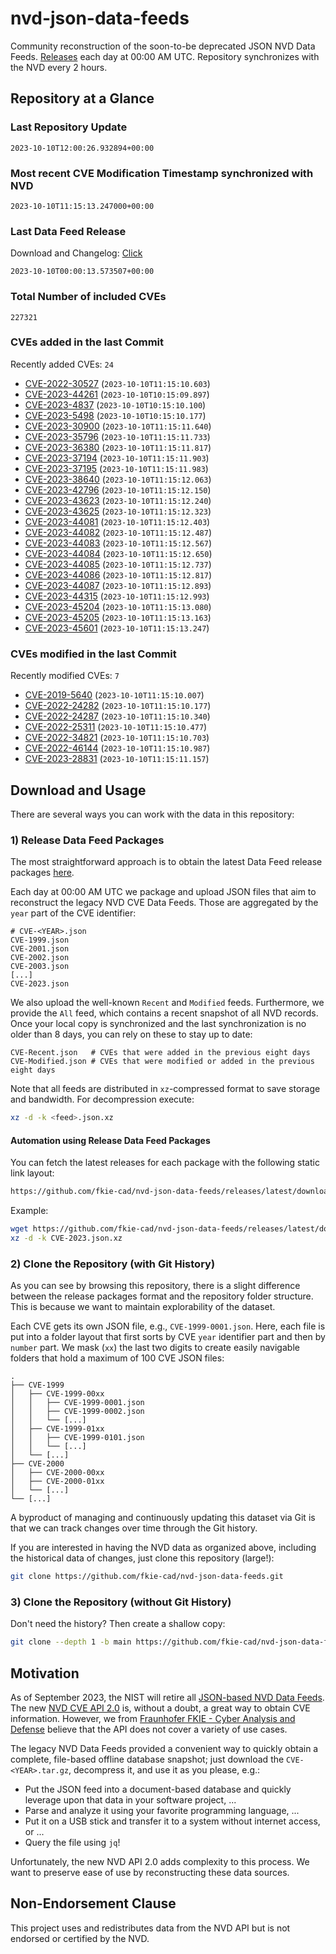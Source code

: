 # nvd-json-data-feeds

Community reconstruction of the soon-to-be deprecated JSON NVD Data Feeds. 
[Releases](https://github.com/fkie-cad/nvd-json-data-feeds/releases/latest) each day at 00:00 AM UTC.
Repository synchronizes with the NVD every 2 hours.

## Repository at a Glance

### Last Repository Update

```plain
2023-10-10T12:00:26.932894+00:00
```

### Most recent CVE Modification Timestamp synchronized with NVD

```plain
2023-10-10T11:15:13.247000+00:00
```

### Last Data Feed Release

Download and Changelog: [Click](https://github.com/fkie-cad/nvd-json-data-feeds/releases/latest)

```plain
2023-10-10T00:00:13.573507+00:00
```

### Total Number of included CVEs

```plain
227321
```

### CVEs added in the last Commit

Recently added CVEs: `24`

* [CVE-2022-30527](CVE-2022/CVE-2022-305xx/CVE-2022-30527.json) (`2023-10-10T11:15:10.603`)
* [CVE-2023-44261](CVE-2023/CVE-2023-442xx/CVE-2023-44261.json) (`2023-10-10T10:15:09.897`)
* [CVE-2023-4837](CVE-2023/CVE-2023-48xx/CVE-2023-4837.json) (`2023-10-10T10:15:10.100`)
* [CVE-2023-5498](CVE-2023/CVE-2023-54xx/CVE-2023-5498.json) (`2023-10-10T10:15:10.177`)
* [CVE-2023-30900](CVE-2023/CVE-2023-309xx/CVE-2023-30900.json) (`2023-10-10T11:15:11.640`)
* [CVE-2023-35796](CVE-2023/CVE-2023-357xx/CVE-2023-35796.json) (`2023-10-10T11:15:11.733`)
* [CVE-2023-36380](CVE-2023/CVE-2023-363xx/CVE-2023-36380.json) (`2023-10-10T11:15:11.817`)
* [CVE-2023-37194](CVE-2023/CVE-2023-371xx/CVE-2023-37194.json) (`2023-10-10T11:15:11.903`)
* [CVE-2023-37195](CVE-2023/CVE-2023-371xx/CVE-2023-37195.json) (`2023-10-10T11:15:11.983`)
* [CVE-2023-38640](CVE-2023/CVE-2023-386xx/CVE-2023-38640.json) (`2023-10-10T11:15:12.063`)
* [CVE-2023-42796](CVE-2023/CVE-2023-427xx/CVE-2023-42796.json) (`2023-10-10T11:15:12.150`)
* [CVE-2023-43623](CVE-2023/CVE-2023-436xx/CVE-2023-43623.json) (`2023-10-10T11:15:12.240`)
* [CVE-2023-43625](CVE-2023/CVE-2023-436xx/CVE-2023-43625.json) (`2023-10-10T11:15:12.323`)
* [CVE-2023-44081](CVE-2023/CVE-2023-440xx/CVE-2023-44081.json) (`2023-10-10T11:15:12.403`)
* [CVE-2023-44082](CVE-2023/CVE-2023-440xx/CVE-2023-44082.json) (`2023-10-10T11:15:12.487`)
* [CVE-2023-44083](CVE-2023/CVE-2023-440xx/CVE-2023-44083.json) (`2023-10-10T11:15:12.567`)
* [CVE-2023-44084](CVE-2023/CVE-2023-440xx/CVE-2023-44084.json) (`2023-10-10T11:15:12.650`)
* [CVE-2023-44085](CVE-2023/CVE-2023-440xx/CVE-2023-44085.json) (`2023-10-10T11:15:12.737`)
* [CVE-2023-44086](CVE-2023/CVE-2023-440xx/CVE-2023-44086.json) (`2023-10-10T11:15:12.817`)
* [CVE-2023-44087](CVE-2023/CVE-2023-440xx/CVE-2023-44087.json) (`2023-10-10T11:15:12.893`)
* [CVE-2023-44315](CVE-2023/CVE-2023-443xx/CVE-2023-44315.json) (`2023-10-10T11:15:12.993`)
* [CVE-2023-45204](CVE-2023/CVE-2023-452xx/CVE-2023-45204.json) (`2023-10-10T11:15:13.080`)
* [CVE-2023-45205](CVE-2023/CVE-2023-452xx/CVE-2023-45205.json) (`2023-10-10T11:15:13.163`)
* [CVE-2023-45601](CVE-2023/CVE-2023-456xx/CVE-2023-45601.json) (`2023-10-10T11:15:13.247`)


### CVEs modified in the last Commit

Recently modified CVEs: `7`

* [CVE-2019-5640](CVE-2019/CVE-2019-56xx/CVE-2019-5640.json) (`2023-10-10T11:15:10.007`)
* [CVE-2022-24282](CVE-2022/CVE-2022-242xx/CVE-2022-24282.json) (`2023-10-10T11:15:10.177`)
* [CVE-2022-24287](CVE-2022/CVE-2022-242xx/CVE-2022-24287.json) (`2023-10-10T11:15:10.340`)
* [CVE-2022-25311](CVE-2022/CVE-2022-253xx/CVE-2022-25311.json) (`2023-10-10T11:15:10.477`)
* [CVE-2022-34821](CVE-2022/CVE-2022-348xx/CVE-2022-34821.json) (`2023-10-10T11:15:10.703`)
* [CVE-2022-46144](CVE-2022/CVE-2022-461xx/CVE-2022-46144.json) (`2023-10-10T11:15:10.987`)
* [CVE-2023-28831](CVE-2023/CVE-2023-288xx/CVE-2023-28831.json) (`2023-10-10T11:15:11.157`)


## Download and Usage

There are several ways you can work with the data in this repository:

### 1) Release Data Feed Packages

The most straightforward approach is to obtain the latest Data Feed release packages [here](https://github.com/fkie-cad/nvd-json-data-feeds/releases/latest).

Each day at 00:00 AM UTC we package and upload JSON files that aim to reconstruct the legacy NVD CVE Data Feeds.
Those are aggregated by the `year` part of the CVE identifier:

```
# CVE-<YEAR>.json
CVE-1999.json
CVE-2001.json
CVE-2002.json
CVE-2003.json
[...]
CVE-2023.json
```

We also upload the well-known `Recent` and `Modified` feeds.
Furthermore, we provide the `All` feed, which contains a recent snapshot of all NVD records.
Once your local copy is synchronized and the last synchronization is no older than 8 days, you can rely on these to stay up to date:

```plain
CVE-Recent.json   # CVEs that were added in the previous eight days
CVE-Modified.json # CVEs that were modified or added in the previous eight days
```

Note that all feeds are distributed in `xz`-compressed format to save storage and bandwidth.
For decompression execute:

```sh
xz -d -k <feed>.json.xz
```


#### Automation using Release Data Feed Packages

You can fetch the latest releases for each package with the following static link layout:

```sh
https://github.com/fkie-cad/nvd-json-data-feeds/releases/latest/download/CVE-<YEAR>.json.xz
```

Example:

```sh
wget https://github.com/fkie-cad/nvd-json-data-feeds/releases/latest/download/CVE-2023.json.xz
xz -d -k CVE-2023.json.xz
```

### 2) Clone the Repository (with Git History)

As you can see by browsing this repository, there is a slight difference between the release packages format and the repository folder structure.
This is because we want to maintain explorability of the dataset.

Each CVE gets its own JSON file, e.g., `CVE-1999-0001.json`.
Here, each file is put into a folder layout that first sorts by CVE `year` identifier part and then by `number` part.
We mask (`xx`) the last two digits to create easily navigable folders that hold a maximum of 100 CVE JSON files:

```plain
.
├── CVE-1999
│   ├── CVE-1999-00xx
│   │   ├── CVE-1999-0001.json
│   │   ├── CVE-1999-0002.json
│   │   └── [...]
│   ├── CVE-1999-01xx
│   │   ├── CVE-1999-0101.json
│   │   └── [...]
│   └── [...]
├── CVE-2000
│   ├── CVE-2000-00xx
│   ├── CVE-2000-01xx
│   └── [...]
└── [...]
```

A byproduct of managing and continuously updating this dataset via Git is that we can track changes over time through the Git history.

If you are interested in having the NVD data as organized above, including the historical data of changes, just clone this repository (large!):

```sh
git clone https://github.com/fkie-cad/nvd-json-data-feeds.git
```

### 3) Clone the Repository (without Git History)

Don't need the history? Then create a shallow copy:

```sh
git clone --depth 1 -b main https://github.com/fkie-cad/nvd-json-data-feeds.git
```

## Motivation

As of September 2023, the NIST will retire all [JSON-based NVD Data Feeds](https://nvd.nist.gov/vuln/data-feeds#divRetirementBanner-1).
The new [NVD CVE API 2.0](https://nvd.nist.gov/developers/vulnerabilities) is, without a doubt, a great way to obtain CVE information.
However, we from [Fraunhofer FKIE - Cyber Analysis and Defense](https://www.fkie.fraunhofer.de/en/departments/cad.html) believe that the API does not cover a variety of use cases.

The legacy NVD Data Feeds provided a convenient way to quickly obtain a complete, file-based offline database snapshot; just download the `CVE-<YEAR>.tar.gz`, decompress it, and use it as you please, e.g.:

* Put the JSON feed into a document-based database and quickly leverage upon that data in your software project, ...
* Parse and analyze it using your favorite programming language, ...
* Put it on a USB stick and transfer it to a system without internet access, or ...
* Query the file using `jq`!

Unfortunately, the new NVD API 2.0 adds complexity to this process.
We want to preserve ease of use by reconstructing these data sources.

## Non-Endorsement Clause

This project uses and redistributes data from the NVD API but is not endorsed or certified by the NVD.